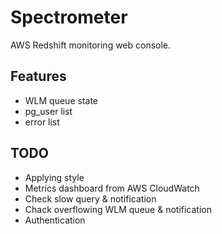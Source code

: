 # Spectrometer

AWS Redshift monitoring web console.

## Features

* WLM queue state
* pg_user list
* error list

## TODO

* Applying style
* Metrics dashboard from AWS CloudWatch
* Check slow query & notification
* Chack overflowing WLM queue & notification
* Authentication
